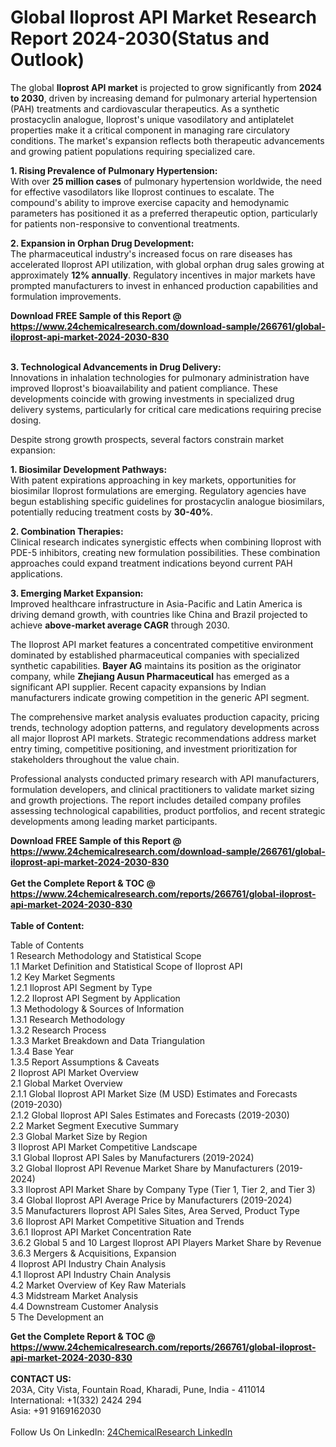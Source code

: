 <h1>Global Iloprost API Market Research Report 2024-2030(Status and Outlook)</h1><p>The global <strong>Iloprost API market</strong> is projected to grow significantly from <strong>2024 to 2030</strong>, driven by increasing demand for pulmonary arterial hypertension (PAH) treatments and cardiovascular therapeutics. As a synthetic prostacyclin analogue, Iloprost's unique vasodilatory and antiplatelet properties make it a critical component in managing rare circulatory conditions. The market's expansion reflects both therapeutic advancements and growing patient populations requiring specialized care.</p><p><strong>1. Rising Prevalence of Pulmonary Hypertension:</strong><br>
With over <strong>25 million cases</strong> of pulmonary hypertension worldwide, the need for effective vasodilators like Iloprost continues to escalate. The compound's ability to improve exercise capacity and hemodynamic parameters has positioned it as a preferred therapeutic option, particularly for patients non-responsive to conventional treatments.</p><p><strong>2. Expansion in Orphan Drug Development:</strong><br>
The pharmaceutical industry's increased focus on rare diseases has accelerated Iloprost API utilization, with global orphan drug sales growing at approximately <strong>12% annually</strong>. Regulatory incentives in major markets have prompted manufacturers to invest in enhanced production capabilities and formulation improvements.</p><div><b>Download FREE Sample of this Report @ 
            <a href="https://www.24chemicalresearch.com/download-sample/266761/global-iloprost-api-market-2024-2030-830">
            https://www.24chemicalresearch.com/download-sample/266761/global-iloprost-api-market-2024-2030-830</a></b></div><br><p><strong>3. Technological Advancements in Drug Delivery:</strong><br>
Innovations in inhalation technologies for pulmonary administration have improved Iloprost's bioavailability and patient compliance. These developments coincide with growing investments in specialized drug delivery systems, particularly for critical care medications requiring precise dosing.</p><p>Despite strong growth prospects, several factors constrain market expansion:</p><p><strong>1. Biosimilar Development Pathways:</strong><br>
With patent expirations approaching in key markets, opportunities for biosimilar Iloprost formulations are emerging. Regulatory agencies have begun establishing specific guidelines for prostacyclin analogue biosimilars, potentially reducing treatment costs by <strong>30-40%</strong>.</p><p><strong>2. Combination Therapies:</strong><br>
Clinical research indicates synergistic effects when combining Iloprost with PDE-5 inhibitors, creating new formulation possibilities. These combination approaches could expand treatment indications beyond current PAH applications.</p><p><strong>3. Emerging Market Expansion:</strong><br>
Improved healthcare infrastructure in Asia-Pacific and Latin America is driving demand growth, with countries like China and Brazil projected to achieve <strong>above-market average CAGR</strong> through 2030.</p><p>The Iloprost API market features a concentrated competitive environment dominated by established pharmaceutical companies with specialized synthetic capabilities. <strong>Bayer AG</strong> maintains its position as the originator company, while <strong>Zhejiang Ausun Pharmaceutical</strong> has emerged as a significant API supplier. Recent capacity expansions by Indian manufacturers indicate growing competition in the generic API segment.</p><p>The comprehensive market analysis evaluates production capacity, pricing trends, technology adoption patterns, and regulatory developments across all major Iloprost API markets. Strategic recommendations address market entry timing, competitive positioning, and investment prioritization for stakeholders throughout the value chain.</p><p>Professional analysts conducted primary research with API manufacturers, formulation developers, and clinical practitioners to validate market sizing and growth projections. The report includes detailed company profiles assessing technological capabilities, product portfolios, and recent strategic developments among leading market participants.</p><div><b>Download FREE Sample of this Report @ 
            <a href="https://www.24chemicalresearch.com/download-sample/266761/global-iloprost-api-market-2024-2030-830">
            https://www.24chemicalresearch.com/download-sample/266761/global-iloprost-api-market-2024-2030-830</a></b></div><br><div><b>Get the Complete Report & TOC @ 
            <a href="https://www.24chemicalresearch.com/reports/266761/global-iloprost-api-market-2024-2030-830">
            https://www.24chemicalresearch.com/reports/266761/global-iloprost-api-market-2024-2030-830</a></b></div><br>
            <b>Table of Content:</b><p>Table of Contents<br />
1 Research Methodology and Statistical Scope<br />
1.1 Market Definition and Statistical Scope of Iloprost API<br />
1.2 Key Market Segments<br />
1.2.1 Iloprost API Segment by Type<br />
1.2.2 Iloprost API Segment by Application<br />
1.3 Methodology & Sources of Information<br />
1.3.1 Research Methodology<br />
1.3.2 Research Process<br />
1.3.3 Market Breakdown and Data Triangulation<br />
1.3.4 Base Year<br />
1.3.5 Report Assumptions & Caveats<br />
2 Iloprost API Market Overview<br />
2.1 Global Market Overview<br />
2.1.1 Global Iloprost API Market Size (M USD) Estimates and Forecasts (2019-2030)<br />
2.1.2 Global Iloprost API Sales Estimates and Forecasts (2019-2030)<br />
2.2 Market Segment Executive Summary<br />
2.3 Global Market Size by Region<br />
3 Iloprost API Market Competitive Landscape<br />
3.1 Global Iloprost API Sales by Manufacturers (2019-2024)<br />
3.2 Global Iloprost API Revenue Market Share by Manufacturers (2019-2024)<br />
3.3 Iloprost API Market Share by Company Type (Tier 1, Tier 2, and Tier 3)<br />
3.4 Global Iloprost API Average Price by Manufacturers (2019-2024)<br />
3.5 Manufacturers Iloprost API Sales Sites, Area Served, Product Type<br />
3.6 Iloprost API Market Competitive Situation and Trends<br />
3.6.1 Iloprost API Market Concentration Rate<br />
3.6.2 Global 5 and 10 Largest Iloprost API Players Market Share by Revenue<br />
3.6.3 Mergers & Acquisitions, Expansion<br />
4 Iloprost API Industry Chain Analysis<br />
4.1 Iloprost API Industry Chain Analysis<br />
4.2 Market Overview of Key Raw Materials<br />
4.3 Midstream Market Analysis<br />
4.4 Downstream Customer Analysis<br />
5 The Development an</p><div><b>Get the Complete Report & TOC @ 
            <a href="https://www.24chemicalresearch.com/reports/266761/global-iloprost-api-market-2024-2030-830">
            https://www.24chemicalresearch.com/reports/266761/global-iloprost-api-market-2024-2030-830</a></b></div><br><b>CONTACT US:</b><br>
            203A, City Vista, Fountain Road, Kharadi, Pune, India - 411014<br>
            International: +1(332) 2424 294<br>
            Asia: +91 9169162030 <br><br>
            Follow Us On LinkedIn: <a href="https://www.linkedin.com/company/24chemicalresearch/">24ChemicalResearch LinkedIn</a>